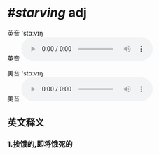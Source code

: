 # ***\#starving*** adj
英音 'stɑːvɪŋ  
英音
<audio src="./media/starving1_AAC.aac" controls="controls"></audio>

美音 'stɑːvɪŋ  
美音
<audio src="./media/starving2_AAC.aac" controls="controls"></audio>



  

英文释义
---
### 1.**挨饿的,即将饿死的**  


